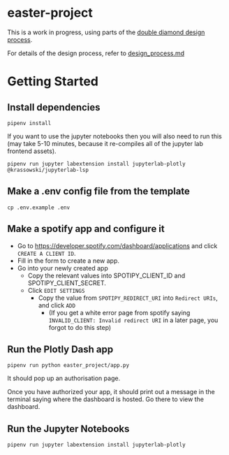# easter-project

This is a work in progress, using parts of the [double diamond design process](https://en.wikipedia.org/wiki/Double_Diamond_(design_process_model)).


For details of the design process, refer to [design_process.md](design_process.md)

# Getting Started

## Install dependencies

    pipenv install

If you want to use the jupyter notebooks then you will also need to run this (may take 5-10 minutes, because it re-compiles all of the jupyter lab frontend assets).

    pipenv run jupyter labextension install jupyterlab-plotly @krassowski/jupyterlab-lsp


## Make a .env config file from the template

    cp .env.example .env

## Make a spotify app and configure it

* Go to https://developer.spotify.com/dashboard/applications and click `CREATE A CLIENT ID`.
* Fill in the form to create a new app.
* Go into your newly created app
  * Copy the relevant values into SPOTIPY_CLIENT_ID and SPOTIPY_CLIENT_SECRET.
  * Click `EDIT SETTINGS`
    * Copy the value from `SPOTIPY_REDIRECT_URI` into `Redirect URIs`, and click `ADD`
      * (If you get a white error page from spotify saying `INVALID_CLIENT: Invalid redirect URI` in a later page, you forgot to do this step)


## Run the Plotly Dash app

    pipenv run python easter_project/app.py

It should pop up an authorisation page.

Once you have authorized your app, it should print out a message in the terminal saying where the dashboard is hosted. Go there to view the dashboard.

## Run the Jupyter Notebooks

    pipenv run jupyter labextension install jupyterlab-plotly
